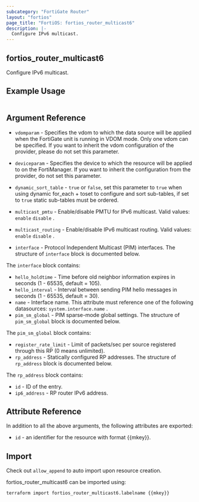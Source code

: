 ```yaml
---
subcategory: "FortiGate Router"
layout: "fortios"
page_title: "FortiOS: fortios_router_multicast6"
description: |-
  Configure IPv6 multicast.
---
```


## fortios_router_multicast6
Configure IPv6 multicast.

## Example Usage

```hcl

```

## Argument Reference
* `vdomparam` - Specifies the vdom to which the data source will be applied when the FortiGate unit is running in VDOM mode. Only one vdom can be specified. If you want to inherit the vdom configuration of the provider, please do not set this parameter.
* `deviceparam` - Specifies the device to which the resource will be applied to on the FortiManager. If you want to inherit the configuration from the provider, do not set this parameter.
* `dynamic_sort_table` - `true` or `false`, set this parameter to `true` when using dynamic for_each + toset to configure and sort sub-tables, if set to `true` static sub-tables must be ordered.

* `multicast_pmtu` - Enable/disable PMTU for IPv6 multicast. Valid values: `enable` `disable` .
* `multicast_routing` - Enable/disable IPv6 multicast routing. Valid values: `enable` `disable` .
* `interface` - Protocol Independent Multicast (PIM) interfaces. The structure of `interface` block is documented below.

The `interface` block contains:

* `hello_holdtime` - Time before old neighbor information expires in seconds (1 - 65535, default = 105).
* `hello_interval` - Interval between sending PIM hello messages in seconds (1 - 65535, default = 30).
* `name` - Interface name. This attribute must reference one of the following datasources: `system.interface.name` .
* `pim_sm_global` - PIM sparse-mode global settings. The structure of `pim_sm_global` block is documented below.

The `pim_sm_global` block contains:

* `register_rate_limit` - Limit of packets/sec per source registered through this RP (0 means unlimited).
* `rp_address` - Statically configured RP addresses. The structure of `rp_address` block is documented below.

The `rp_address` block contains:

* `id` - ID of the entry.
* `ip6_address` - RP router IPv6 address.

## Attribute Reference

In addition to all the above arguments, the following attributes are exported:
* `id` - an identifier for the resource with format {{mkey}}.

## Import

Check out `allow_append` to auto import upon resource creation.

fortios_router_multicast6 can be imported using:
```sh
terraform import fortios_router_multicast6.labelname {{mkey}}
```
